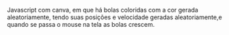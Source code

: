 Javascript com canva, em que há bolas coloridas com a cor gerada aleatoriamente, tendo suas posições e velocidade geradas aleatoriamente,e quando se passa o mouse na tela as bolas crescem.
